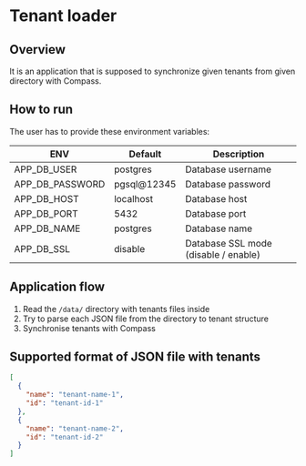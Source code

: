 # Tenant loader

## Overview

It is an application that is supposed to synchronize given tenants from given directory with Compass.

## How to run
The user has to provide these environment variables:

| ENV                                      | Default                         | Description                                                   |
| ---------------------------------------- | ------------------------------- | ------------------------------------------------------------- |
| APP_DB_USER                              | postgres                        | Database username                                             |
| APP_DB_PASSWORD                          | pgsql@12345                     | Database password                                             |
| APP_DB_HOST                              | localhost                       | Database host                                                 |
| APP_DB_PORT                              | 5432                            | Database port                                                 |
| APP_DB_NAME                              | postgres                        | Database name                                                 |
| APP_DB_SSL                               | disable                         | Database SSL mode (disable / enable)                          |

## Application flow

1. Read the `/data/` directory with tenants files inside
2. Try to parse each JSON file from the directory to tenant structure
3. Synchronise tenants with Compass

## Supported format of JSON file with tenants
```json
[
  {
    "name": "tenant-name-1",
    "id": "tenant-id-1"
  },
  {
    "name": "tenant-name-2",
    "id": "tenant-id-2"
  }
]
```
